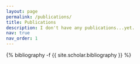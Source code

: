 ```yaml
---
layout: page
permalink: /publications/
title: Publications
description: I don't have any publications...yet.
nav: true
nav_order: 1
---
```

<!-- _pages/publications.md -->
<div class="publications">

{% bibliography -f {{ site.scholar.bibliography }} %}

</div>
